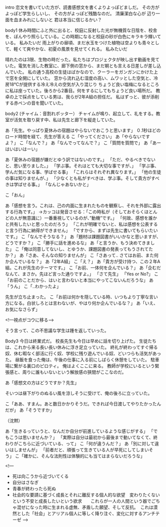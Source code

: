 intro
恋文を書いていた方が、読書感想文を書くよりよっぽどましだ。
その方がよっぽど学生らしいし、
その方がよっぽど残酷なのだ。
清廉潔白な心が
辺り一面を血まみれにしないと
君は本当に信じるかい？

body1
休み時間にふと外に出ると、校庭に反射した光が無機質な日陰を、校舎を、ぼんやり照らしている。この時期になると校庭の砂が白色にキラキラ輝いている。
私みたいだ
雨上がりの昼頃、まだ水玉をつけた植物は空よりも青々として、軽くて爽やかな、初夏の風景を見せてくれる。
私みたいだ

晴れたのは3限、生物の時だった。私たちはプロジェクタが映し出す動画を見ていた。電気を消した教室に、廊下側の窓から、まだ朝とも言える日差しが差し込んでいた。
私の通う高校の生徒はばかなので、クーラーをガンガンにかけた上で窓を全開にしていた。
窓から流れ込む湿度の高い、ムワッとした空気と、冷房18℃が提供する冷え冷えの空気が入り混じり
ちょうど良い塩梅になるところに私は座っていた。後ろから2番目。何をするにしてもちょうど良い場所だ。
教卓の上で採点をしている男は、我らが2年A組の担任だ。
私はずっと、彼が添削する赤ペンの音を聞いていた。

body2
(チャイム：音割れポッター）
チャイムが鳴り、起立して、礼をする。教室が活気を取り戻す中、私は先生と廊下を縦走していた。

あ「先生。やっぱり夏休みの宿題はやらないでおこうと思います」
０.1秒ほどのロード時間を経て、先生が答える
こ「やってください」
あ「やらないですよ？」
こ「なんで？」
あ「なんでってなんで？」
こ「質問を質問で」
あ「あーはいはいはーい」

あ「夏休みの宿題が嫌だとゆう訳ではないのです。」
「ただ、やるべきでないと、思い至りました。」
「学ぶ事。それはとても大切な事ですが、」
「学ぶ事、学んだ気になる事、学ばせる事」
「これらはそれぞれ異なります。」
「他の生徒の事は知りませんが、」
「少なくとも私がすべきは、学ぶ事。そして貴方がすべきは学ばせる事。」
「なんじゃあないかと」

こ「おん」

あ「感想を言う。これは、己の内面に生まれたものを観察し、それを外部に露出する行為です。」
→カッコは発音させる：「この時私が（そしておそらくほとんどの人が無意識に）一番重視しているのが、”動機”です。」
「何故、感想を誰かと共有したいと思ったのだろう」
「これが明確でないと、私は感想を公表すると言う行為に納得ができません」
「ですから、まずは先生に書いてもらいたいです。」
こ「なんでそうなる？」
あ「題材は課題図書がいいかなと思いますが、どうですか？」
こ「勝手に話を進めるな」
あ「と言うか、もう決めてきました」
こ「俺は同意してないし、とゆうか、課題図書の発表ってもうされてたか？」
あ「さあ、そんなの知りませんが」
こ「さあって..  さてはお前、また何か企んでいるな？」
あ「2年A組」
こ「え？」
あ「貴方が受け持つ、この２年A組。これが先生のテーマです。」
こ「お前、一体何を企んでいる？」
あ「企むだなんて、まさか。先ほど言った通りですよ。」
「さて先生」
「Yes or No?」
こ「お前のことだから、はいと言わないと本当にやってこないんだろうな」
あ「うん」
こ「..わかったよ」

先生が立ち止まった。
こ「お前は何かを隠している時、いつもより丁寧な言い方になる。白状しろとは言わないが、やはり何か企んでいるな？」
あ「いえ、お気になさらず」

<!—視点がコウに移る—>

そう言って、この不思議な学生は踵を返していった。

Body3
今日は終業式だ。
校長先生も今日は早めに話を切り上げた。
生徒たちは、これから来る長い長い休みに浮き足立っていた。
終礼が終わってすぐ帰る奴、休む暇なく部活に行く奴、学校に残り遊んでいる奴、どいつらも活気があった。
昼飯を食った俺は、午後の仕事に入る前にしばらく休憩をしていた。
駐車場に繋がる裏口のピロティ。
俺はよくここに来る。
教師が学校にいるという緊張感と、周りに誰もいないという解放感の狭間がここなのだ。

あ「感想文の方はどうですか？先生」

そいつは昼下がりのぬるい風を涼しそうに受けて、俺の後ろに立っていた。

こ「ああ、すまん。あと数日かかりそうだ。できれば今日渡してやりたかったんだが」
あ「そうですか」

（沈黙）

あ「生きるっていうと、なんだか自分が前進しているような感じがする」
「でもこうは思いませんか？」
「実際は自分は最初から最後まで動いてなくて、終わりがこちらに近づいている、って」
こ「何が違うんだ？」
あ「別に対して違いはしませんが」
「前者だと、頑張って生きている人が早死にしてしまいそう」
こ「確かに、そんな法則性は体験的にも当てはまらないだろうな」

<!—
- 死は向こうから近づいてくる
- 自分はさなぎ
- 青春が終わったら死ぬ
- 社会的な要請に基づく成長とそれに離反する個人的な欲望　変わりたくないという不安と成長したいという欲求　　これらが一人の人間という器でごちゃ混ぜになった時に生まれる虚無、矛盾した願望、そして反抗。　これは漠然とした「社会」とアリアル個人に等しく降り注ぐ、変化に対するアンチテーゼ
—>